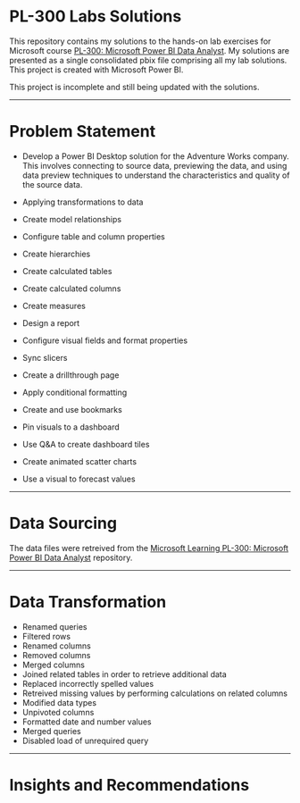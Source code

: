 # PL-300 Labs Solutions

This repository contains my solutions to the hands-on lab exercises for Microsoft course  [PL-300: Microsoft Power BI Data Analyst](https://docs.microsoft.com/en-us/learn/certifications/courses/PL-300T00). My solutions are presented as a single consolidated pbix file comprising all my lab solutions. This project is created with Microsoft Power BI.

This project is incomplete and still being updated with the solutions.

----
# Problem Statement

- Develop a Power BI Desktop solution for the Adventure Works company. This involves connecting to source data, previewing the data, and using data preview techniques to understand the characteristics and quality of the source data.

- Applying transformations to data
- Create model relationships
- Configure table and column properties
- Create hierarchies
- Create calculated tables
- Create calculated columns
- Create measures
- Design a report
- Configure visual fields and format properties
- Sync slicers
- Create a drillthrough page
- Apply conditional formatting
- Create and use bookmarks
- Pin visuals to a dashboard

- Use Q&A to create dashboard tiles
- Create animated scatter charts

- Use a visual to forecast values
----
# Data Sourcing

The data files were retreived from the [Microsoft Learning PL-300: Microsoft Power BI Data Analyst](https://github.com/MicrosoftLearning/PL-300-Microsoft-Power-BI-Data-Analyst.git)  repository.

----
# Data Transformation

- Renamed queries
- Filtered rows
- Renamed columns
- Removed columns
- Merged columns
- Joined related tables in order to retrieve additional data
- Replaced incorrectly spelled values
- Retreived missing values by performing calculations on related columns
- Modified data types
- Unpivoted columns
- Formatted date and number values
- Merged queries
- Disabled load of unrequired query
----
# Insights and Recommendations
